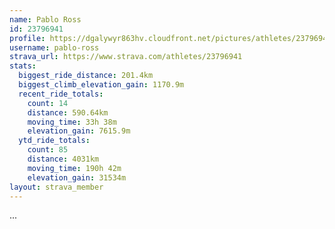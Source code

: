 ```yaml
---
name: Pablo Ross
id: 23796941
profile: https://dgalywyr863hv.cloudfront.net/pictures/athletes/23796941/14615399/1/large.jpg
username: pablo-ross
strava_url: https://www.strava.com/athletes/23796941
stats:
  biggest_ride_distance: 201.4km
  biggest_climb_elevation_gain: 1170.9m
  recent_ride_totals:
    count: 14
    distance: 590.64km
    moving_time: 33h 38m
    elevation_gain: 7615.9m
  ytd_ride_totals:
    count: 85
    distance: 4031km
    moving_time: 190h 42m
    elevation_gain: 31534m
layout: strava_member
--- 
```

...
